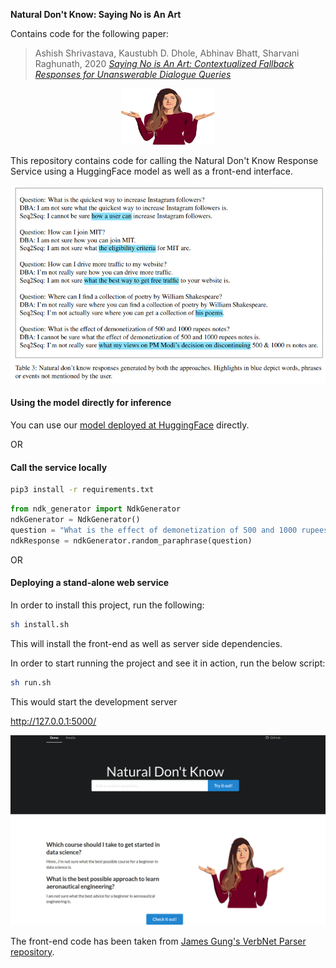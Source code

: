 **Natural Don't Know: Saying No is An Art**

Contains code for the following paper:

> Ashish Shrivastava, Kaustubh D. Dhole, Abhinav Bhatt, Sharvani Raghunath, 2020 _[Saying No is An Art: Contextualized Fallback Responses for Unanswerable Dialogue Queries](https://arxiv.org/pdf/2012.01873.pdf)_

<p align="center">
<img src="https://github.com/kaustubhdhole/natural-dont-know/blob/main/dontknow.png" width="150" height="90">
</p>

This repository contains code for calling the Natural Don't Know Response Service using a HuggingFace model as well as a front-end interface.

![Alt text](examples.png?raw=true "Title")

#### Using the model directly for inference
You can use our [model deployed at HuggingFace](https://huggingface.co/ashish-shrivastava/dont-know-response) directly.

OR 
#### Call the service locally
```bash
pip3 install -r requirements.txt
```
```python
from ndk_generator import NdkGenerator
ndkGenerator = NdkGenerator()
question = "What is the effect of demonetization of 500 and 1000 rupees notes?"
ndkResponse = ndkGenerator.random_paraphrase(question)
```

OR 
#### Deploying a stand-alone web service

In order to install this project, run the following: 
```bash
sh install.sh
```
This will install the front-end as well as server side dependencies.


In order to start running the project and see it in action, run the below script: 
```bash
sh run.sh
```
This would start the development server

http://127.0.0.1:5000/ 

![Alt text](front-end.png?raw=true "Title")

The front-end code has been taken from [James Gung's VerbNet Parser repository](https://github.com/jgung/verbnet-parser).